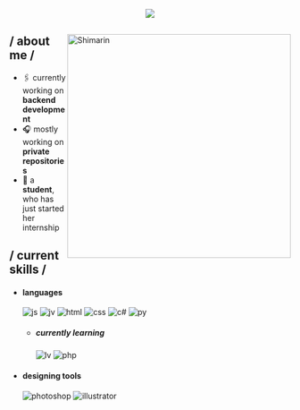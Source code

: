 <p align = center ><img src="https://i.imgur.com/l7ZMQRS.png"> </p>

<div>

<img align="right" width="400" alt="Shimarin" src="http://m.gettywallpapers.com/wp-content/uploads/2021/04/Legend-of-Zelda-Wallpaper.jpg"/>

<h2> / about me /</h2>
  
- 🖇️ currently working on **backend development**
- 🎧 mostly working on **private repositories**
- 🥷 a **student**, who has just started her internship
  
<h2> / current skills / </h2>
  
- <h4> languages </h4>
  <img src = "https://img.shields.io/badge/JavaScript-323330?style=for-the-badge&logo=javascript&logoColor=F7DF1E" alt = "js" />
  <img src = "https://img.shields.io/badge/java-%23ED8B00.svg?style=for-the-badge&logo=openjdk&logoColor=white" alt = "jv" />
  <img src = "https://img.shields.io/badge/HTML5-E34F26?style=for-the-badge&logo=html5&logoColor=white" alt = "html" />
  <img src = "https://img.shields.io/badge/CSS3-1572B6?style=for-the-badge&logo=css3&logoColor=white" alt = "css" />
  <img src = "https://img.shields.io/badge/c%23-%23239120.svg?style=for-the-badge&logo=c-sharp&logoColor=white" alt = "c#" />
   <img src = "https://img.shields.io/badge/python-3670A0?style=for-the-badge&logo=python&logoColor=ffdd54" alt = "py" />
  
  - <h5> currently learning </h5>
    <img src = "https://img.shields.io/badge/laravel-%23FF2D20.svg?style=for-the-badge&logo=laravel&logoColor=white" alt = "lv" />
    <img src = "https://img.shields.io/badge/php-%23777BB4.svg?style=for-the-badge&logo=php&logoColor=white" alt = "php" />

  
- <h4> designing tools </h4>
  <img src = "https://img.shields.io/badge/adobe%20photoshop-%2331A8FF.svg?style=for-the-badge&logo=adobe%20photoshop&logoColor=white" alt = "photoshop" />
  <img src = "https://img.shields.io/badge/adobe%20illustrator-%23FF9A00.svg?style=for-the-badge&logo=adobe%20illustrator&logoColor=white" alt = "illustrator" />
  
  </br></br>
  

  </div>
